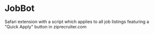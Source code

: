 # JobBot
Safari extension with a script which applies to all job listings featuring a "Quick Apply" button in ziprecruiter.com
